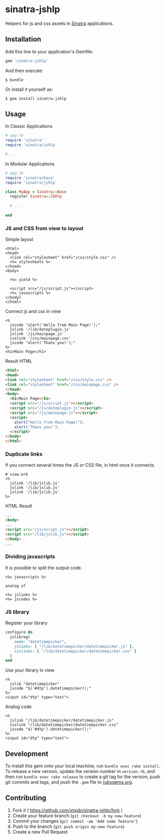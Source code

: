 # sinatra-jshlp

Helpers for js and css assets in [Sinatra](https://github.com/sinatra/sinatra) applications.

## Installation

Add this line to your application's Gemfile:

```ruby
gem 'sinatra-jshlp'

```

And then execute:

    $ bundle

Or install it yourself as:

    $ gem install sinatra-jshlp

## Usage

In Classic Applications

```ruby
# app.rb
require 'sinatra'
require 'sinatra/jshlp'

#...
```

In Modular Applications

```ruby
# app.rb
require 'sinatra/base'
require 'sinatra/jshlp'

class MyApp < Sinatra::Base
  register Sinatra::JSHlp
  
  # ...
  
end
```

### JS and CSS from view to layout

Simple layout
```erb
<html>
<head>
  <link rel="stylesheet" href="/css/style.css" />
  <%= stylesheets %>
</head>
<body>

  <%= yield %>
  
  <script src="/js/script.js"></script>
  <%= javascripts %>
</body>
</html>
```

Connect js and css in view
```erb
<%
  jscode "alert('Hello from Main Page!');"
  jslink '/lib/dateplugin.js'
  jslink '/js/mainpage.js'
  csslink '/css/mainpage.css'
  jscode "alert('Thanx you!');"
%>
<h1>Main Page</h1>
```

Result HTML
```html
<html>
<head>
<link rel="stylesheet" href="/css/style.css" />
<link rel="stylesheet" href="/css/mainpage.css" />
</head>
<body>
  <h1>Main Page</h1>
  <script src="/js/script.js"></script>
  <script src="/js/dateplugin.js"></script>
  <script src="/js/mainpage.js"></script>
  <script>
    alert("Hello from Main Page!");
    alert('Thanx you!');
  </script>
</body>
</html>
```

### Duplicate links

If you connect several times the JS or CSS file, in html once it connects.
```erb
# view.erb
<%
  jslink '/lib/jslib.js'
  jslink '/lib/jslib.js'
  jslink '/lib/jslib.js'
%>
```
HTML Result
```html
...
<body>
...
<script src="/js/script.js"></script>
<script src="/lib/jslib.js"></script>
</body>
...
```

### Dividing javascripts
It is possible to split the output code.
```erb
<%= javascripts %>

analog of

<%= jslinks %>
<%= jscodes %>

```

### JS library

Register your library
```ruby
configure do
  jslibreg( 
    name: "datetimepicker",
    jslinks: [ "/lib/datetimepicker/datetimepicker.js" ],
    csslinks: [ "/lib/datetimepicker/datetimepicker.css" ]
  )
end
```

Use your library in view
```erb
<%
  jslib "datetimepicker"
  jscode "$('#dtp').datetimepicker();"
%>
<input id="dtp" type="text">
```

Analog code
```erb
<%
  jslink "/lib/datetimepicker/datetimepicker.js"
  csslink "/lib/datetimepicker/datetimepicker.css"
  jscode "$('#dtp').datetimepicker();"
%>
<input id="dtp" type="text">
```

## Development

To install this gem onto your local machine, run `bundle exec rake install`. To release a new version, update the version number in `version.rb`, and then run `bundle exec rake release` to create a git tag for the version, push git commits and tags, and push the `.gem` file to [rubygems.org](https://rubygems.org).

## Contributing

1. Fork it ( https://github.com/xtsidx/sinatra-jshlp/fork )
2. Create your feature branch (`git checkout -b my-new-feature`)
3. Commit your changes (`git commit -am 'Add some feature'`)
4. Push to the branch (`git push origin my-new-feature`)
5. Create a new Pull Request

